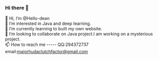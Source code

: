 ### Hi there 👋

<!--
**Hello-dean/Hello-dean** is a ✨ _special_ ✨ repository because its `README.md` (this file) appears on your GitHub profile.

Here are some ideas to get you started:

- 🔭 I’m currently working on ...
- 🌱 I’m currently learning ...
- 👯 I’m looking to collaborate on ...
- 🤔 I’m looking for help with ...
- 💬 Ask me about ...
- 📫 How to reach me: ...
- 😄 Pronouns: ...
- ⚡ Fun fact: ...
-->
👋 Hi, I’m @Hello-dean  
👀 I’m interested in Java and deep learning.  
🌱 I’m currently learning to built my own website.  
💞️ I’m looking to collaborate on Java project.I am working on a mysterious project.  
📫 How to reach me ----- QQ:294372737 email:majorhudaclutchfactor@gmail.com
